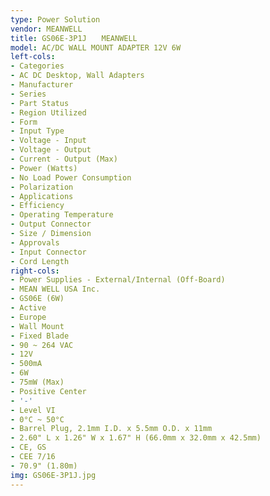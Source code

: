 ```yaml
---
type: Power Solution
vendor: MEANWELL
title: GS06E-3P1J　　MEANWELL
model: AC/DC WALL MOUNT ADAPTER 12V 6W
left-cols:
- Categories
- AC DC Desktop, Wall Adapters
- Manufacturer
- Series
- Part Status
- Region Utilized
- Form
- Input Type
- Voltage - Input
- Voltage - Output
- Current - Output (Max)
- Power (Watts)
- No Load Power Consumption
- Polarization
- Applications
- Efficiency
- Operating Temperature
- Output Connector
- Size / Dimension
- Approvals
- Input Connector
- Cord Length
right-cols:
- Power Supplies - External/Internal (Off-Board)
- MEAN WELL USA Inc.
- GS06E (6W)
- Active
- Europe
- Wall Mount
- Fixed Blade
- 90 ~ 264 VAC
- 12V
- 500mA
- 6W
- 75mW (Max)
- Positive Center
- '-'
- Level VI
- 0°C ~ 50°C
- Barrel Plug, 2.1mm I.D. x 5.5mm O.D. x 11mm
- 2.60" L x 1.26" W x 1.67" H (66.0mm x 32.0mm x 42.5mm)
- CE, GS
- CEE 7/16
- 70.9" (1.80m)
img: GS06E-3P1J.jpg
---
```

